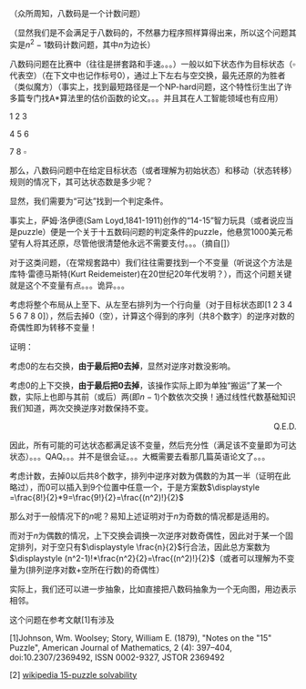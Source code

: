（众所周知，八数码是一个计数问题）

（显然我们是不会满足于八数码的，不然暴力程序照样算得出来，所以这个问题其实是$n^2-1$数码计数问题，其中$n$为边长）

八数码问题在比赛中（往往是拼套路和手速。。。）一般以如下状态作为目标状态（$\square$代表空）（在下文中也记作标号0），通过上下左右与空交换，最先还原的为胜者（类似魔方）（事实上，找到最短路径是一个NP-hard问题，这个特性衍生出了许多篇专门找A*算法里的估价函数的论文。。。并且其在人工智能领域也有应用）

1 2 3

4 5 6

7 8 $\square$

那么，八数码问题中在给定目标状态（或者理解为初始状态）和移动（状态转移）规则的情况下，其可达状态数是多少呢？

显然，我们需要为“可达”找到一个判定条件。

事实上，萨姆·洛伊德(Sam Loyd,1841-1911)创作的“14-15”智力玩具（或者说应当是puzzle）便是一个关于十五数码问题的判定条件的puzzle，他悬赏1000美元希望有人将其还原，尽管他很清楚他永远不需要支付。。。（摘自[]）

对于这类问题，（在常规套路中）我们往往需要找到一个不变量（听说这个方法是库特·雷德马斯特(Kurt Reidemeister)在20世纪20年代发明？），而这个问题关键就是这个不变量有点。。。诡异。。。

考虑将整个布局从上至下、从左至右排列为一个行向量（对于目标状态即[1 2 3 4 5 6 7 8 0]），然后去掉0（空），计算这个得到的序列（共8个数字）的逆序对数的奇偶性即为转移不变量！

证明：

考虑0的左右交换，**由于最后把0去掉**，显然对逆序对数没影响。

考虑0的上下交换，**由于最后把0去掉**，该操作实际上即为单独“搬运”了某一个数，实际上也即与其前（或后）两(即$n-1$)个数依次交换！通过线性代数基础知识我们知道，两次交换逆序对数保持不变。

<p align="right">Q.E.D.</p>

因此，所有可能的可达状态都满足该不变量，然后充分性（满足该不变量即为可达状态）。。。QAQ。。。并不是很会证。。。大概需要去看那几篇英语论文了。。。

考虑计数，去掉0以后共8个数字，排列中逆序对数为偶数的为其一半（证明在此略过），而0可以插入到9个位置中任意一个，于是方案数$\displaystyle =\frac{8!}{2}*9=\frac{9!}{2}=\frac{(n^2)!}{2}$

那么对于一般情况下的$n$呢？易知上述证明对于$n$为奇数的情况都是适用的。

而对于$n$为偶数的情况，上下交换会调换一次逆序对数奇偶性，因此对于某一个固定排列，对于空只有$\displaystyle \frac{n}{2}$行合法，因此总方案数为$\displaystyle (n^2-1)!*\frac{n^2}{2}=\frac{(n^2)!}{2}$（或者可以理解为不变量为(排列逆序对数+空所在行数)的奇偶性）



实际上，我们还可以进一步抽象，比如直接把八数码抽象为一个无向图，用边表示相邻。

这个问题在参考文献[1]有涉及



[1]Johnson, Wm. Woolsey; Story, William E. (1879), "Notes on the "15" Puzzle", American Journal of Mathematics, 2 (4): 397–404, doi:10.2307/2369492, ISSN 0002-9327, JSTOR 2369492

[2] [wikipedia 15-puzzle solvability](https://en.wikipedia.org/wiki/15_puzzle#Solvability)

